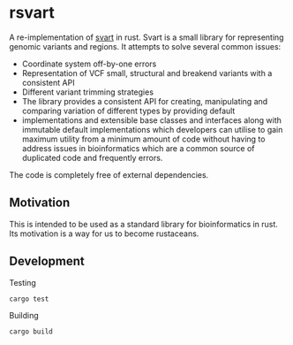 # rsvart
A re-implementation of [svart](https://github.com/exomiser/svart) in rust. Svart is a small library for representing genomic variants and regions. It attempts to solve several common issues:

- Coordinate system off-by-one errors
- Representation of VCF small, structural and breakend variants with a consistent API
- Different variant trimming strategies
- The library provides a consistent API for creating, manipulating and comparing variation of different types by providing default 
- implementations and extensible base classes and interfaces along with immutable default implementations which developers can utilise to gain maximum utility from a minimum amount of code without having to address issues in bioinformatics which are a common source of duplicated code and frequently errors.

The code is completely free of external dependencies.

## Motivation
This is intended to be used as a standard library for bioinformatics in rust. Its motivation is a way for us to become rustaceans.


## Development

Testing
```
cargo test
```
Building
```
cargo build
```



